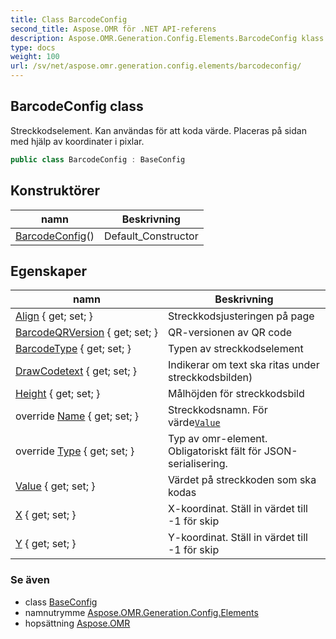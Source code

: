 ```yaml
---
title: Class BarcodeConfig
second_title: Aspose.OMR för .NET API-referens
description: Aspose.OMR.Generation.Config.Elements.BarcodeConfig klass. Streckkodselement. Kan användas för att koda värde. Placeras på sidan med hjälp av koordinater i pixlar.
type: docs
weight: 100
url: /sv/net/aspose.omr.generation.config.elements/barcodeconfig/
---
```

## BarcodeConfig class

Streckkodselement. Kan användas för att koda värde. Placeras på sidan med hjälp av koordinater i pixlar.

```csharp
public class BarcodeConfig : BaseConfig
```

## Konstruktörer

| namn | Beskrivning |
| --- | --- |
| [BarcodeConfig](barcodeconfig/)() | Default_Constructor |

## Egenskaper

| namn | Beskrivning |
| --- | --- |
| [Align](../../aspose.omr.generation.config.elements/barcodeconfig/align/) { get; set; } | Streckkodsjusteringen på page |
| [BarcodeQRVersion](../../aspose.omr.generation.config.elements/barcodeconfig/barcodeqrversion/) { get; set; } | QR-versionen av QR code |
| [BarcodeType](../../aspose.omr.generation.config.elements/barcodeconfig/barcodetype/) { get; set; } | Typen av streckkodselement |
| [DrawCodetext](../../aspose.omr.generation.config.elements/barcodeconfig/drawcodetext/) { get; set; } | Indikerar om text ska ritas under streckkodsbilden) |
| [Height](../../aspose.omr.generation.config.elements/barcodeconfig/height/) { get; set; } | Målhöjden för streckkodsbild |
| override [Name](../../aspose.omr.generation.config.elements/barcodeconfig/name/) { get; set; } | Streckkodsnamn. För värde[`Value`](./value/) |
| override [Type](../../aspose.omr.generation.config.elements/barcodeconfig/type/) { get; set; } | Typ av omr-element. Obligatoriskt fält för JSON-serialisering. |
| [Value](../../aspose.omr.generation.config.elements/barcodeconfig/value/) { get; set; } | Värdet på streckkoden som ska kodas |
| [X](../../aspose.omr.generation.config.elements/barcodeconfig/x/) { get; set; } | X-koordinat. Ställ in värdet till -1 för skip |
| [Y](../../aspose.omr.generation.config.elements/barcodeconfig/y/) { get; set; } | Y-koordinat. Ställ in värdet till -1 för skip |

### Se även

* class [BaseConfig](../../aspose.omr.generation.config/baseconfig/)
* namnutrymme [Aspose.OMR.Generation.Config.Elements](../../aspose.omr.generation.config.elements/)
* hopsättning [Aspose.OMR](../../)


